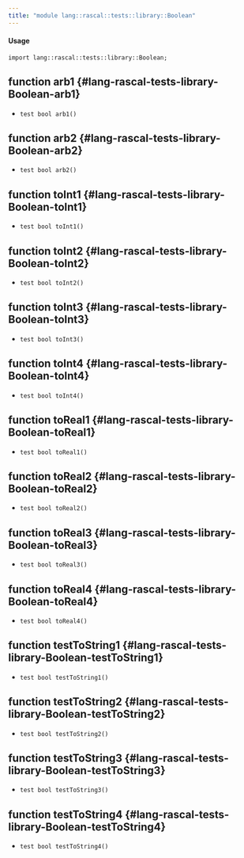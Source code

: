 ```yaml
---
title: "module lang::rascal::tests::library::Boolean"
---
```


#### Usage

`import lang::rascal::tests::library::Boolean;`


## function arb1 {#lang-rascal-tests-library-Boolean-arb1}

* ``test bool arb1()``

## function arb2 {#lang-rascal-tests-library-Boolean-arb2}

* ``test bool arb2()``

## function toInt1 {#lang-rascal-tests-library-Boolean-toInt1}

* ``test bool toInt1()``

## function toInt2 {#lang-rascal-tests-library-Boolean-toInt2}

* ``test bool toInt2()``

## function toInt3 {#lang-rascal-tests-library-Boolean-toInt3}

* ``test bool toInt3()``

## function toInt4 {#lang-rascal-tests-library-Boolean-toInt4}

* ``test bool toInt4()``

## function toReal1 {#lang-rascal-tests-library-Boolean-toReal1}

* ``test bool toReal1()``

## function toReal2 {#lang-rascal-tests-library-Boolean-toReal2}

* ``test bool toReal2()``

## function toReal3 {#lang-rascal-tests-library-Boolean-toReal3}

* ``test bool toReal3()``

## function toReal4 {#lang-rascal-tests-library-Boolean-toReal4}

* ``test bool toReal4()``

## function testToString1 {#lang-rascal-tests-library-Boolean-testToString1}

* ``test bool testToString1()``

## function testToString2 {#lang-rascal-tests-library-Boolean-testToString2}

* ``test bool testToString2()``

## function testToString3 {#lang-rascal-tests-library-Boolean-testToString3}

* ``test bool testToString3()``

## function testToString4 {#lang-rascal-tests-library-Boolean-testToString4}

* ``test bool testToString4()``


